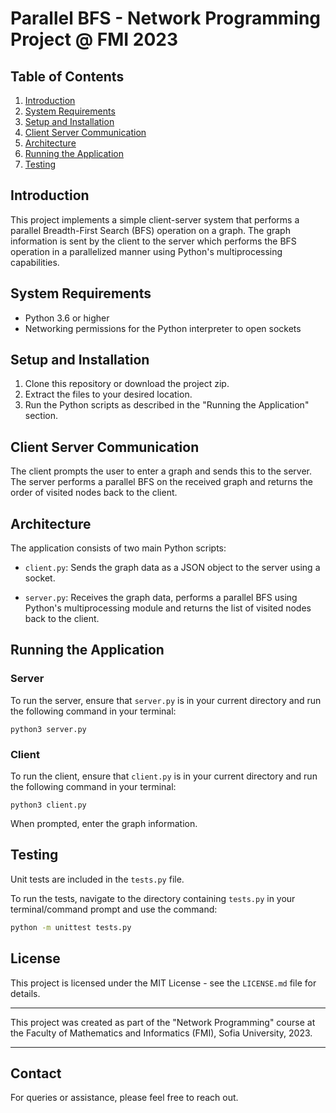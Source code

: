 # Parallel BFS - Network Programming Project @ FMI 2023

## Table of Contents

1. [Introduction](#introduction)
2. [System Requirements](#system-requirements)
3. [Setup and Installation](#setup-and-installation)
4. [Client Server Communication](#client-server-communication)
5. [Architecture](#architecture)
6. [Running the Application](#running-the-application)
7. [Testing](#testing)

## Introduction

This project implements a simple client-server system that performs a parallel Breadth-First Search (BFS) operation on a graph. The graph information is sent by the client to the server which performs the BFS operation in a parallelized manner using Python's multiprocessing capabilities.

## System Requirements

- Python 3.6 or higher
- Networking permissions for the Python interpreter to open sockets

## Setup and Installation

1. Clone this repository or download the project zip.
2. Extract the files to your desired location.
3. Run the Python scripts as described in the "Running the Application" section.

## Client Server Communication

The client prompts the user to enter a graph and sends this to the server. The server performs a parallel BFS on the received graph and returns the order of visited nodes back to the client.

## Architecture

The application consists of two main Python scripts:

- `client.py`: Sends the graph data as a JSON object to the server using a socket.

- `server.py`: Receives the graph data, performs a parallel BFS using Python's multiprocessing module and returns the list of visited nodes back to the client.

## Running the Application

### Server

To run the server, ensure that `server.py` is in your current directory and run the following command in your terminal:

```
python3 server.py
```

### Client

To run the client, ensure that `client.py` is in your current directory and run the following command in your terminal:

```
python3 client.py
```

When prompted, enter the graph information.

## Testing

Unit tests are included in the `tests.py` file. 

To run the tests, navigate to the directory containing `tests.py` in your terminal/command prompt and use the command:

```bash
python -m unittest tests.py
```

## License

This project is licensed under the MIT License - see the `LICENSE.md` file for details. 

----
This project was created as part of the "Network Programming" course at the Faculty of Mathematics and Informatics (FMI), Sofia University, 2023.

----

## Contact

For queries or assistance, please feel free to reach out.